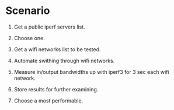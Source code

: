 # Scenario

1. Get a public iperf servers list.

2. Choose one.

3. Get a wifi networks list to be tested.

4. Automate swithing through wifi networks.

5. Measure in/output bandwidths up with iperf3 for 3 sec each wifi network.

6. Store results for further examining.
   
7. Choose a most performable.

